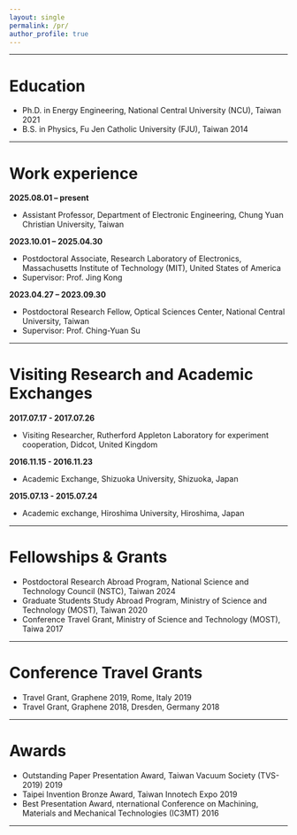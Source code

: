 ```yaml
---
layout: single
permalink: /pr/
author_profile: true
---
```


<hr class="bold">

Education
===

<ul class="cv-list">
  <li>
    <span class="cv-degree">Ph.D. in Energy Engineering, National Central University (NCU), Taiwan</span>
    <span class="cv-year">2021</span>
  </li>
  <li>
    <span class="cv-degree">B.S. in Physics, Fu Jen Catholic University (FJU), Taiwan</span>
    <span class="cv-year">2014</span>
  </li>
</ul>

<hr class="bold">

Work experience
======

**2025.08.01 – present**
  * Assistant Professor, Department of Electronic Engineering, Chung Yuan Christian University, Taiwan  

**2023.10.01 – 2025.04.30**
  * Postdoctoral Associate, Research Laboratory of Electronics, Massachusetts Institute of Technology (MIT), United States of America
  * Supervisor: Prof. Jing Kong

**2023.04.27 – 2023.09.30**
  * Postdoctoral Research Fellow, Optical Sciences Center, National Central University, Taiwan
  * Supervisor: Prof. Ching-Yuan Su  

<hr class="bold">

Visiting Research and Academic Exchanges
======
**2017.07.17 - 2017.07.26**
  * Visiting Researcher, Rutherford Appleton Laboratory for experiment cooperation, Didcot, United Kingdom

**2016.11.15 - 2016.11.23**
  * Academic Exchange, Shizuoka University, Shizuoka, Japan

**2015.07.13 - 2015.07.24**
  * Academic exchange, Hiroshima University, Hiroshima, Japan

 <hr class="bold">
  
Fellowships & Grants
======

<ul class="grants-list">
  <li>
   <span class="award-title">Postdoctoral Research Abroad Program,</span>
    <span class="award-info">National Science and Technology Council (NSTC), Taiwan</span>
    <span class="award-year">2024</span>
  </li>
    <li>
    <span class="award-title">Graduate Students Study Abroad Program,</span>
    <span class="award-info">Ministry of Science and Technology (MOST), Taiwan</span>
    <span class="award-year">2020</span>
  </li>
    <li>
    <span class="award-title">Conference Travel Grant,</span>
    <span class="award-info">Ministry of Science and Technology (MOST), Taiwa</span>
    <span class="award-year">2017</span>
  </li>
 
</ul>

<hr class="bold">
  
Conference Travel Grants
======

<ul class="grants-list">
   <li>
    <span class="award-title">Travel Grant,</span>
    <span class="award-info">Graphene 2019, Rome, Italy</span>
    <span class="award-year">2019</span>
  </li>
   <li>
    <span class="award-title">Travel Grant,</span>
    <span class="award-info">Graphene 2018, Dresden, Germany</span>
    <span class="award-year">2018</span>
  </li>
  
</ul>

 <hr class="bold">
 
Awards
======

<ul class="award-list">
    <li>
    <span class="award-title">Outstanding Paper Presentation Award,</span>
    <span class="award-info">Taiwan Vacuum Society (TVS-2019) </span>
    <span class="award-year">2019</span>
  </li>
    <li>
    <span class="award-title">Taipei Invention Bronze Award,</span>
    <span class="award-info">Taiwan Innotech Expo</span>
    <span class="award-year">2019</span>
  </li>
    <li>
    <span class="award-title">Best Presentation Award,</span>
    <span class="award-info">nternational Conference on Machining, Materials and Mechanical Technologies (IC3MT)</span>
    <span class="award-year">2016</span>
  </li>
</ul>

<hr class="bold">
